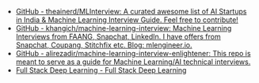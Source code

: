 ---
---

- [GitHub - theainerd/MLInterview: A curated awesome list of AI Startups in India & Machine Learning Interview Guide. Feel free to contribute!](https://github.com/theainerd/MLInterview)
- [GitHub - khangich/machine-learning-interview: Machine Learning Interviews from FAANG, Snapchat, LinkedIn. I have offers from Snapchat, Coupang, Stitchfix etc. Blog: mlengineer.io.](https://github.com/khangich/machine-learning-interview)
- [GitHub - alirezadir/machine-learning-interview-enlightener: This repo is meant to serve as a guide for Machine Learning/AI technical interviews.](https://github.com/alirezadir/machine-learning-interview-enlightener)
- [Full Stack Deep Learning - Full Stack Deep Learning](https://fall2019.fullstackdeeplearning.com/)